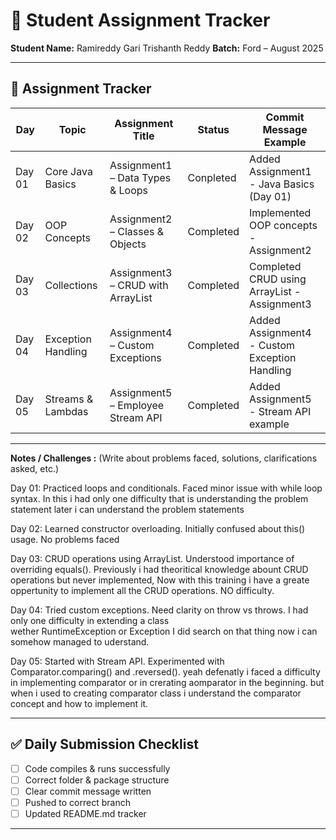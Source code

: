 # 📘 Student Assignment Tracker  

**Student Name:** Ramireddy Gari Trishanth Reddy 
**Batch:** Ford – August 2025  

---

## 📅 Assignment Tracker  

| Day   | Topic                | Assignment Title                        | Status       | Commit Message Example                                |
|-------|----------------------|-----------------------------------------|--------------|------------------------------------------------------|
| Day 01 | Core Java Basics     | Assignment1 – Data Types & Loops        | Conpleted    | Added Assignment1 - Java Basics (Day 01)             |
| Day 02 | OOP Concepts         | Assignment2 – Classes & Objects         | Completed    | Implemented OOP concepts - Assignment2               |
| Day 03 | Collections          | Assignment3 – CRUD with ArrayList       | Completed  | Completed CRUD using ArrayList - Assignment3         |
| Day 04 | Exception Handling   | Assignment4 – Custom Exceptions         | Completed    | Added Assignment4 - Custom Exception Handling        |
| Day 05 | Streams & Lambdas    | Assignment5 – Employee Stream API       | Completed | Added Assignment5 - Stream API example               |

---

**Notes / Challenges :** (Write about problems faced, solutions, clarifications asked, etc.)

Day 01: Practiced loops and conditionals. Faced minor issue with while loop syntax.
In this i had only one difficulty that is understanding the problem statement
later i can understand the problem statements

Day 02: Learned constructor overloading. Initially confused about this() usage.
No problems faced

Day 03: CRUD operations using ArrayList. Understood importance of overriding equals().
Previously i had theoritical knowledge abount CRUD operations but never implemented,
Now with this training i have a greate oppertunity to implement all the CRUD operations.
NO difficulty.

Day 04: Tried custom exceptions. Need clarity on throw vs throws.
I had only one difficulty in extending a class  
wether RuntimeException or Exception
I did search on that thing now i can somehow managed to uderstand.

Day 05: Started with Stream API. Experimented with Comparator.comparing() and .reversed().
yeah defenatly i faced a difficulty in implementing comparator or in crerating aomparator in the beginning.
but when i used to creating comparator class i understand the comparator concept and how to implement it.



---

## ✅ Daily Submission Checklist  

- [ ] Code compiles & runs successfully  
- [ ] Correct folder & package structure  
- [ ] Clear commit message written  
- [ ] Pushed to correct branch  
- [ ] Updated README.md tracker  

---
